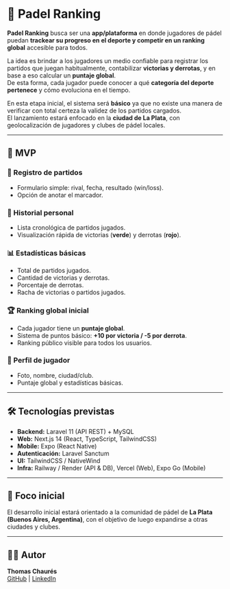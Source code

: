 # 🎾 Padel Ranking

**Padel Ranking** busca ser una **app/plataforma** en donde jugadores de pádel puedan **trackear su progreso en el deporte y competir en un ranking global** accesible para todos.

La idea es brindar a los jugadores un medio confiable para registrar los partidos que juegan habitualmente, contabilizar **victorias y derrotas**, y en base a eso calcular un **puntaje global**.  
De esta forma, cada jugador puede conocer a qué **categoría del deporte pertenece** y cómo evoluciona en el tiempo.  

En esta etapa inicial, el sistema será **básico** ya que no existe una manera de verificar con total certeza la validez de los partidos cargados.  
El lanzamiento estará enfocado en la **ciudad de La Plata**, con geolocalización de jugadores y clubes de pádel locales.

---

## 🚀 MVP

### 📝 Registro de partidos
- Formulario simple: rival, fecha, resultado (win/loss).
- Opción de anotar el marcador.

### 📜 Historial personal
- Lista cronológica de partidos jugados.
- Visualización rápida de victorias (**verde**) y derrotas (**rojo**).

### 📊 Estadísticas básicas
- Total de partidos jugados.
- Cantidad de victorias y derrotas.
- Porcentaje de derrotas.
- Racha de victorias o partidos jugados.

### 🏆 Ranking global inicial
- Cada jugador tiene un **puntaje global**.
- Sistema de puntos básico: **+10 por victoria / -5 por derrota**.
- Ranking público visible para todos los usuarios.

### 👤 Perfil de jugador
- Foto, nombre, ciudad/club.
- Puntaje global y estadísticas básicas.

---

## 🛠️ Tecnologías previstas
- **Backend:** Laravel 11 (API REST) + MySQL
- **Web:** Next.js 14 (React, TypeScript, TailwindCSS)
- **Mobile:** Expo (React Native)
- **Autenticación:** Laravel Sanctum
- **UI:** TailwindCSS / NativeWind
- **Infra:** Railway / Render (API & DB), Vercel (Web), Expo Go (Mobile)

---

## 📍 Foco inicial
El desarrollo inicial estará orientado a la comunidad de pádel de **La Plata (Buenos Aires, Argentina)**, con el objetivo de luego expandirse a otras ciudades y clubes.

---

## 👨‍💻 Autor
**Thomas Chaurés**  
[GitHub](https://github.com/ThomasChaures) | [LinkedIn](https://www.linkedin.com/in/thomas-chaures-6b1722177/)
